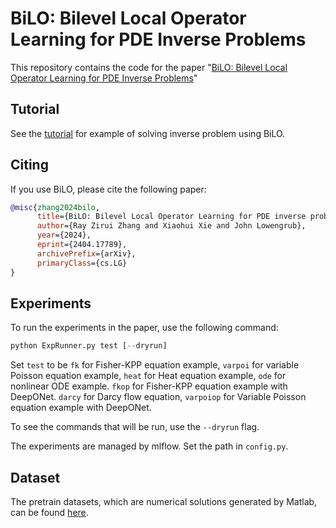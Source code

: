 # BiLO: Bilevel Local Operator Learning for PDE Inverse Problems

This repository contains the code for the paper "[BiLO: Bilevel Local Operator Learning for PDE Inverse Problems](https://arxiv.org/abs/2404.17789)"

## Tutorial
See the [tutorial](tutorial.ipynb) for example of solving inverse problem using BiLO.

## Citing
If you use BiLO, please cite the following paper:

```bibtex
@misc{zhang2024bilo,
      title={BiLO: Bilevel Local Operator Learning for PDE inverse problems}, 
      author={Ray Zirui Zhang and Xiaohui Xie and John Lowengrub},
      year={2024},
      eprint={2404.17789},
      archivePrefix={arXiv},
      primaryClass={cs.LG}
}
```

## Experiments

To run the experiments in the paper, use the following command:
```python
python ExpRunner.py test [--dryrun]
```

Set `test` to be `fk` for Fisher-KPP equation example,
`varpoi` for variable Poisson equation example,
`heat` for Heat equation example,
`ode` for nonlinear ODE  example.
`fkop` for Fisher-KPP equation example with DeepONet.
`darcy` for Darcy flow equation,
`varpoiop` for Variable Poisson equation example with DeepONet.

To see the commands that will be run, use the `--dryrun` flag.

The experiments are managed by mlflow. Set the path in `config.py`.

## Dataset
The pretrain datasets, which are numerical solutions generated by Matlab, can be found [here](https://drive.google.com/drive/folders/1_PF3SibVj25a_TAqJz7FBh74dW4nQV9w?usp=sharing). 
